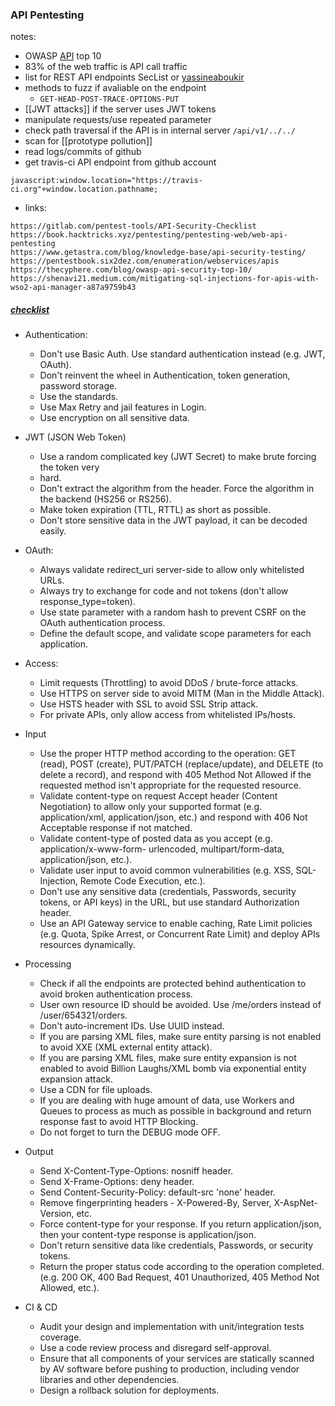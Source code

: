 
### API Pentesting


notes: 
- OWASP [API](https://apisecurity.io/encyclopedia/content/owasp/owasp-api-security-top-10.htm) top 10
- 83% of the web traffic is API call traffic
- list for REST API endpoints SecList or [yassineaboukir](https://gist.github.com/yassineaboukir/8e12adefbd505ef704674ad6ad48743d)
- methods to fuzz if avaliable on the endpoint 
	- `GET-HEAD-POST-TRACE-OPTIONS-PUT`
- [[JWT attacks]] if the server uses JWT tokens
- manipulate requests/use repeated parameter 
- check path traversal if the API is in internal server `/api/v1/../../` 
- scan for [[prototype pollution]]
- read logs/commits of github 
- get travis-ci API endpoint from github account
```plaintext
javascript:window.location="https://travis-ci.org"+window.location.pathname;
```


- links: 
```http
https://gitlab.com/pentest-tools/API-Security-Checklist
https://book.hacktricks.xyz/pentesting/pentesting-web/web-api-pentesting
https://www.getastra.com/blog/knowledge-base/api-security-testing/
https://pentestbook.six2dez.com/enumeration/webservices/apis
https://thecyphere.com/blog/owasp-api-security-top-10/
https://shenavi21.medium.com/mitigating-sql-injections-for-apis-with-wso2-api-manager-a87a9759b43
```
##### [checklist](https://gitlab.com/pentest-tools/API-Security-Checklist)
- Authentication:
	- Don't use Basic Auth. Use standard authentication instead (e.g. JWT, OAuth).
	- Don't reinvent the wheel in Authentication, token generation, password storage.
	- Use the standards.
	- Use Max Retry and jail features in Login.
	- Use encryption on all sensitive data.

- JWT (JSON Web Token)
	- Use a random complicated key (JWT Secret) to make brute forcing the token very
	- hard.
	- Don't extract the algorithm from the header. Force the algorithm in the backend
	(HS256 or RS256).
	- Make token expiration (TTL, RTTL) as short as possible.
	- Don't store sensitive data in the JWT payload, it can be decoded easily.

- OAuth:
	- Always validate redirect_uri server-side to allow only whitelisted URLs.
	- Always try to exchange for code and not tokens (don't allow
	response_type=token).
	- Use state parameter with a random hash to prevent CSRF on the OAuth
	authentication process.
	- Define the default scope, and validate scope parameters for each application.
- Access:
	- Limit requests (Throttling) to avoid DDoS / brute-force attacks.
	- Use HTTPS on server side to avoid MITM (Man in the Middle Attack).
	- Use HSTS header with SSL to avoid SSL Strip attack.
	- For private APIs, only allow access from whitelisted IPs/hosts.
- Input
	- Use the proper HTTP method according to the operation: GET (read), POST
	(create), PUT/PATCH (replace/update), and DELETE (to delete a record), and respond
	with 405 Method Not Allowed if the requested method isn't appropriate for the
	requested resource.
	- Validate content-type on request Accept header (Content Negotiation) to allow
	only your supported format (e.g. application/xml, application/json, etc.) and respond
	with 406 Not Acceptable response if not matched.
	- Validate content-type of posted data as you accept (e.g. application/x-www-form-
	urlencoded, multipart/form-data, application/json, etc.).
	- Validate user input to avoid common vulnerabilities (e.g. XSS, SQL-Injection,
	Remote Code Execution, etc.).
	- Don't use any sensitive data (credentials, Passwords, security tokens, or API keys)
	in the URL, but use standard Authorization header.
	- Use an API Gateway service to enable caching, Rate Limit policies (e.g. Quota,
	Spike Arrest, or Concurrent Rate Limit) and deploy APIs resources dynamically.
- Processing
	- Check if all the endpoints are protected behind authentication to avoid broken
	authentication process.
	- User own resource ID should be avoided. Use /me/orders instead of
	/user/654321/orders.
	- Don't auto-increment IDs. Use UUID instead.
	- If you are parsing XML files, make sure entity parsing is not enabled to avoid XXE
	(XML external entity attack).
	- If you are parsing XML files, make sure entity expansion is not enabled to avoid
	Billion Laughs/XML bomb via exponential entity expansion attack.
	- Use a CDN for file uploads.
	- If you are dealing with huge amount of data, use Workers and Queues to process
	as much as possible in background and return response fast to avoid HTTP Blocking.
	- Do not forget to turn the DEBUG mode OFF.
- Output
	- Send X-Content-Type-Options: nosniff header.
	- Send X-Frame-Options: deny header.
	- Send Content-Security-Policy: default-src 'none' header.
	- Remove fingerprinting headers - X-Powered-By, Server, X-AspNet-Version, etc.
	- Force content-type for your response. If you return application/json, then your
	content-type response is application/json.
	- Don't return sensitive data like credentials, Passwords, or security tokens.
	- Return the proper status code according to the operation completed. (e.g. 200 OK,
	400 Bad Request, 401 Unauthorized, 405 Method Not Allowed, etc.).
- CI & CD
	- Audit your design and implementation with unit/integration tests coverage.
	- Use a code review process and disregard self-approval.
	- Ensure that all components of your services are statically scanned by AV software
	before pushing to production, including vendor libraries and other dependencies.
	- Design a rollback solution for deployments.


```

```
